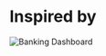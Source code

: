 # Inspired by
![Banking Dashboard](https://mir-s3-cdn-cf.behance.net/project_modules/disp/21485e182319715.652be7f4b590a.png)
